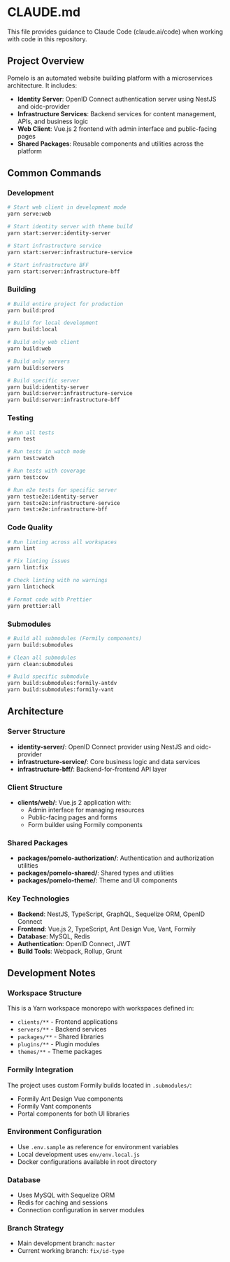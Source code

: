# CLAUDE.md

This file provides guidance to Claude Code (claude.ai/code) when working with code in this repository.

## Project Overview

Pomelo is an automated website building platform with a microservices architecture. It includes:

- **Identity Server**: OpenID Connect authentication server using NestJS and oidc-provider
- **Infrastructure Services**: Backend services for content management, APIs, and business logic
- **Web Client**: Vue.js 2 frontend with admin interface and public-facing pages
- **Shared Packages**: Reusable components and utilities across the platform

## Common Commands

### Development
```bash
# Start web client in development mode
yarn serve:web

# Start identity server with theme build
yarn start:server:identity-server

# Start infrastructure service
yarn start:server:infrastructure-service

# Start infrastructure BFF
yarn start:server:infrastructure-bff
```

### Building
```bash
# Build entire project for production
yarn build:prod

# Build for local development
yarn build:local

# Build only web client
yarn build:web

# Build only servers
yarn build:servers

# Build specific server
yarn build:identity-server
yarn build:server:infrastructure-service
yarn build:server:infrastructure-bff
```

### Testing
```bash
# Run all tests
yarn test

# Run tests in watch mode
yarn test:watch

# Run tests with coverage
yarn test:cov

# Run e2e tests for specific server
yarn test:e2e:identity-server
yarn test:e2e:infrastructure-service
yarn test:e2e:infrastructure-bff
```

### Code Quality
```bash
# Run linting across all workspaces
yarn lint

# Fix linting issues
yarn lint:fix

# Check linting with no warnings
yarn lint:check

# Format code with Prettier
yarn prettier:all
```

### Submodules
```bash
# Build all submodules (Formily components)
yarn build:submodules

# Clean all submodules
yarn clean:submodules

# Build specific submodule
yarn build:submodules:formily-antdv
yarn build:submodules:formily-vant
```

## Architecture

### Server Structure
- **identity-server/**: OpenID Connect provider using NestJS and oidc-provider
- **infrastructure-service/**: Core business logic and data services
- **infrastructure-bff/**: Backend-for-frontend API layer

### Client Structure
- **clients/web/**: Vue.js 2 application with:
  - Admin interface for managing resources
  - Public-facing pages and forms
  - Form builder using Formily components

### Shared Packages
- **packages/pomelo-authorization/**: Authentication and authorization utilities
- **packages/pomelo-shared/**: Shared types and utilities
- **packages/pomelo-theme/**: Theme and UI components

### Key Technologies
- **Backend**: NestJS, TypeScript, GraphQL, Sequelize ORM, OpenID Connect
- **Frontend**: Vue.js 2, TypeScript, Ant Design Vue, Vant, Formily
- **Database**: MySQL, Redis
- **Authentication**: OpenID Connect, JWT
- **Build Tools**: Webpack, Rollup, Grunt

## Development Notes

### Workspace Structure
This is a Yarn workspace monorepo with workspaces defined in:
- `clients/**` - Frontend applications
- `servers/**` - Backend services  
- `packages/**` - Shared libraries
- `plugins/**` - Plugin modules
- `themes/**` - Theme packages

### Formily Integration
The project uses custom Formily builds located in `.submodules/`:
- Formily Ant Design Vue components
- Formily Vant components  
- Portal components for both UI libraries

### Environment Configuration
- Use `.env.sample` as reference for environment variables
- Local development uses `env/env.local.js`
- Docker configurations available in root directory

### Database
- Uses MySQL with Sequelize ORM
- Redis for caching and sessions
- Connection configuration in server modules

### Branch Strategy
- Main development branch: `master`
- Current working branch: `fix/id-type`